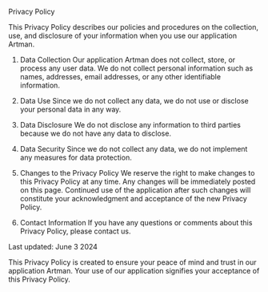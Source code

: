 Privacy Policy

This Privacy Policy describes our policies and procedures on the collection, use, and disclosure of your information when you use our application Artman.

1. Data Collection
Our application Artman does not collect, store, or process any user data. We do not collect personal information such as names, addresses, email addresses, or any other identifiable information.

2. Data Use
Since we do not collect any data, we do not use or disclose your personal data in any way.

3. Data Disclosure
We do not disclose any information to third parties because we do not have any data to disclose.

4. Data Security
Since we do not collect any data, we do not implement any measures for data protection.

5. Changes to the Privacy Policy
We reserve the right to make changes to this Privacy Policy at any time. Any changes will be immediately posted on this page. Continued use of the application after such changes will constitute your acknowledgment and acceptance of the new Privacy Policy.

6. Contact Information
If you have any questions or comments about this Privacy Policy, please contact us.

Last updated: June 3 2024

This Privacy Policy is created to ensure your peace of mind and trust in our application Artman. Your use of our application signifies your acceptance of this Privacy Policy.

